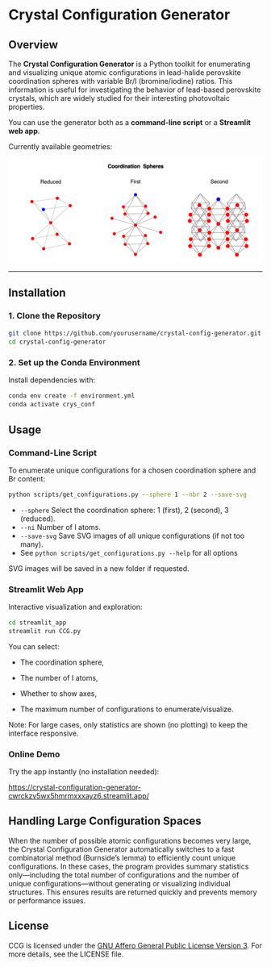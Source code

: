 # Crystal Configuration Generator

## Overview

The **Crystal Configuration Generator** is a Python toolkit for enumerating and visualizing unique atomic configurations in lead-halide perovskite coordination spheres with variable Br/I (bromine/iodine) ratios. This information is useful for investigating the behavior of lead-based perovskite crystals, which are widely studied for their interesting photovoltaic properties.

You can use the generator both as a **command-line script** or a **Streamlit web app**.

Currently available geometries:

![Alt text](img/Coordination_spheres.png)

---

## Installation

### 1. Clone the Repository
```bash
git clone https://github.com/yourusername/crystal-config-generator.git
cd crystal-config-generator
```

### 2. Set up the Conda Environment

Install dependencies with:

```bash
conda env create -f environment.yml
conda activate crys_conf
```
## Usage

### Command-Line Script

To enumerate unique configurations for a chosen coordination sphere and Br content:

```bash
python scripts/get_configurations.py --sphere 1 --nbr 2 --save-svg
```
- `--sphere` Select the coordination sphere: 1 (first), 2 (second), 3 (reduced).
- `--ni`  Number of I atoms.
- `--save-svg` Save SVG images of all unique configurations (if not too many).
- See `python scripts/get_configurations.py --help` for all options

SVG images will be saved in a new folder if requested.


### Streamlit Web App

Interactive visualization and exploration:

```bash
cd streamlit_app
streamlit run CCG.py
```
You can select:
- The coordination sphere,

- The number of I atoms,

- Whether to show axes,

- The maximum number of configurations to enumerate/visualize.

Note: For large cases, only statistics are shown (no plotting) to keep the interface responsive.

### Online Demo

Try the app instantly (no installation needed):

https://crystal-configuration-generator-cwrckzv5wx5hmrmxxxayz6.streamlit.app/

## Handling Large Configuration Spaces

When the number of possible atomic configurations becomes very large, the Crystal Configuration Generator automatically switches to a fast combinatorial method (Burnside’s lemma) to efficiently count unique configurations. In these cases, the program provides summary statistics only—including the total number of configurations and the number of unique configurations—without generating or visualizing individual structures. This ensures results are returned quickly and prevents memory or performance issues.

## License

CCG is licensed under the [GNU Affero General Public License Version 3](https://www.gnu.org/licenses/agpl-3.0.html). For more details, see the LICENSE file.
